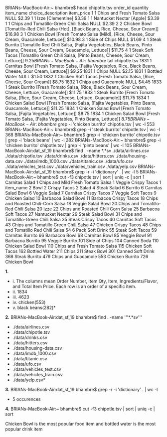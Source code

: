 
BRIANs-MacBook-Air:~ bhambre$ head chipotle.tsv
order_id	quantity	item_name	choice_description	item_price
1	1	Chips and Fresh Tomato Salsa	NULL	$2.39 
1	1	Izze	[Clementine]	$3.39 
1	1	Nantucket Nectar	[Apple]	$3.39 
1	1	Chips and Tomatillo-Green Chili Salsa	NULL	$2.39 
2	2	Chicken Bowl	[Tomatillo-Red Chili Salsa (Hot), [Black Beans, Rice, Cheese, Sour Cream]]	$16.98 
3	1	Chicken Bowl	[Fresh Tomato Salsa (Mild), [Rice, Cheese, Sour Cream, Guacamole, Lettuce]]	$10.98 
3	1	Side of Chips	NULL	$1.69 
4	1	Steak Burrito	[Tomatillo Red Chili Salsa, [Fajita Vegetables, Black Beans, Pinto Beans, Cheese, Sour Cream, Guacamole, Lettuce]]	$11.75 
4	1	Steak Soft Tacos	[Tomatillo Green Chili Salsa, [Pinto Beans, Cheese, Sour Cream, Lettuce]]	$9.25 
BRIANs-MacBook-Air:~ bhambre$ tail chipotle.tsv
1831	1	Carnitas Bowl	[Fresh Tomato Salsa, [Fajita Vegetables, Rice, Black Beans, Cheese, Sour Cream, Lettuce]]	$9.25 
1831	1	Chips	NULL	$2.15 
1831	1	Bottled Water	NULL	$1.50 
1832	1	Chicken Soft Tacos	[Fresh Tomato Salsa, [Rice, Cheese, Sour Cream]]	$8.75 
1832	1	Chips and Guacamole	NULL	$4.45 
1833	1	Steak Burrito	[Fresh Tomato Salsa, [Rice, Black Beans, Sour Cream, Cheese, Lettuce, Guacamole]]	$11.75 
1833	1	Steak Burrito	[Fresh Tomato Salsa, [Rice, Sour Cream, Cheese, Lettuce, Guacamole]]	$11.75 
1834	1	Chicken Salad Bowl	[Fresh Tomato Salsa, [Fajita Vegetables, Pinto Beans, Guacamole, Lettuce]]	$11.25 
1834	1	Chicken Salad Bowl	[Fresh Tomato Salsa, [Fajita Vegetables, Lettuce]]	$8.75 
1834	1	Chicken Salad Bowl	[Fresh Tomato Salsa, [Fajita Vegetables, Pinto Beans, Lettuce]]	$8.75 
BRIANs-MacBook-Air:~ bhambre$ grep -i 'chicken burrito' chipotle.tsv | wc -l
     553
BRIANs-MacBook-Air:~ bhambre$ grep -i 'steak burrito' chipotle.tsv | wc -l
     368
BRIANs-MacBook-Air:~ bhambre$ grep -i 'chicken burrito' chipotle.tsv | grep -i 'black beans' | wc -l
     282
BRIANs-MacBook-Air:~ bhambre$ grep -i 'chicken burrito' chipotle.tsv | grep -i 'pinto beans' | wc -l
     105
BRIANs-MacBook-Air:dat_sf_19 bhambre$ find . -name *.*sv
./data/airlines.csv
./data/chipotle.tsv
./data/drinks.csv
./data/hitters.csv
./data/housing-data.csv
./data/imdb_1000.csv
./data/titanic.csv
./data/ufo.csv
./data/vehicles_test.csv
./data/vehicles_train.csv
./data/yelp.csv
BRIANs-MacBook-Air:dat_sf_19 bhambre$ grep -r -i 'dictionary' . | wc -l
       5
BRIANs-MacBook-Air:~ bhambre$ cut -f3 chipotle.tsv | sort | uniq -c | sort
   1 Carnitas Salad
   1 Chips and Mild Fresh Tomato Salsa
   1 Veggie Crispy Tacos
   1 item_name
   2 Bowl
   2 Crispy Tacos
   2 Salad
   4 Steak Salad
   6 Burrito
   6 Carnitas Salad Bowl
   6 Veggie Salad
   7 Carnitas Crispy Tacos
   7 Veggie Soft Tacos
   9 Chicken Salad
  10 Barbacoa Salad Bowl
  11 Barbacoa Crispy Tacos
  18 Chips and Roasted Chili-Corn Salsa
  18 Veggie Salad Bowl
  20 Chips and Tomatillo-Red Chili Salsa
  20 Izze
  22 Chips and Roasted Chili Corn Salsa
  25 Barbacoa Soft Tacos
  27 Nantucket Nectar
  29 Steak Salad Bowl
  31 Chips and Tomatillo-Green Chili Salsa
  35 Steak Crispy Tacos
  40 Carnitas Soft Tacos
  43 Chips and Tomatillo Green Chili Salsa
  47 Chicken Crispy Tacos
  48 Chips and Tomatillo Red Chili Salsa
  54 6 Pack Soft Drink
  55 Steak Soft Tacos
  59 Carnitas Burrito
  66 Barbacoa Bowl
  68 Carnitas Bowl
  85 Veggie Bowl
  91 Barbacoa Burrito
  95 Veggie Burrito
 101 Side of Chips
 104 Canned Soda
 110 Chicken Salad Bowl
 110 Chips and Fresh Tomato Salsa
 115 Chicken Soft Tacos
 162 Bottled Water
 211 Chips
 211 Steak Bowl
 301 Canned Soft Drink
 368 Steak Burrito
 479 Chips and Guacamole
 553 Chicken Burrito
 726 Chicken Bowl

**1.**
* i. The columns mean Order Number, Item Qty, Item, Ingredients/Flavor, and Total Item Price. Each row is an order of a specific item.
* ii. 1834
* iii. 4623
* iv. chicken(553)
* v. black beans(282)*

**2.** 
BRIANs-MacBook-Air:dat_sf_19 bhambre$ find . -name '''*.*sv'''
* ./data/airlines.csv
* ./data/chipotle.tsv
* ./data/drinks.csv
* ./data/hitters.csv
* ./data/housing-data.csv
* ./data/imdb_1000.csv
* ./data/titanic.csv
* ./data/ufo.csv
* ./data/vehicles_test.csv
* ./data/vehicles_train.csv
* ./data/yelp.csv*

**3.** 
BRIANs-MacBook-Air:dat_sf_19 bhambre$ grep -r -i 'dictionary' . | wc -l
* 5 occurences

**4.** 
BRIANs-MacBook-Air:~ bhambre$ cut -f3 chipotle.tsv | sort | uniq -c | sort

Chicken Bowl is the most popular food item and bottled water is the most popular drink item
